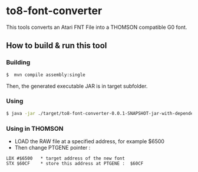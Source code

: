 # to8-font-converter

This tools converts an Atari FNT File into a THOMSON compatible G0 font.

## How to build & run this tool

### Building

```bash
$  mvn compile assembly:single
```

Then, the generated executable JAR is in target subfolder.

### Using

```bash
$ java -jar ./target/to8-font-converter-0.0.1-SNAPSHOT-jar-with-dependencies.jar -f ATARI-FONT.FNT -o THOMSON.RAW
```

### Using in THOMSON

- LOAD the RAW file at a specified address, for example $6500
- Then change PTGENE pointer : 

```
LDX #$6500   * target address of the new font
STX $60CF    * store this address at PTGENE :  $60CF
```

